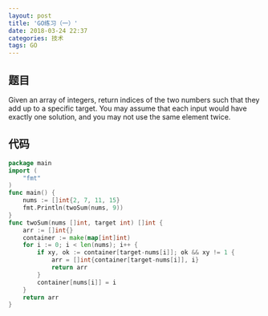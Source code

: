 ```yaml
---
layout: post
title: 'GO练习（一）'
date: 2018-03-24 22:37
categories: 技术
tags: GO
---
```


## 题目

Given an array of integers, return indices of the two numbers such that they add up to a specific target.
You may assume that each input would have exactly one solution, and you may not use the same element twice.

## 代码

```GO
package main
import (
	"fmt"
)
func main() {
	nums := []int{2, 7, 11, 15}
	fmt.Println(twoSum(nums, 9))
}
func twoSum(nums []int, target int) []int {
	arr := []int{}
	container := make(map[int]int)
	for i := 0; i < len(nums); i++ {
		if xy, ok := container[target-nums[i]]; ok && xy != 1 {
			arr = []int{container[target-nums[i]], i}
			return arr
		}
		container[nums[i]] = i
	}
	return arr
}
```
